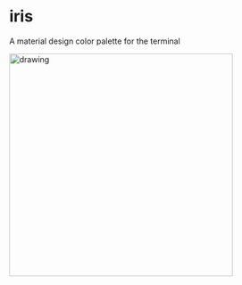 # iris
A material design color palette for the terminal

<img src="https://i.ibb.co/2MDKmh7/Screenshot-2022-08-02-at-16-43-12.png" alt="drawing" width="400"/>
